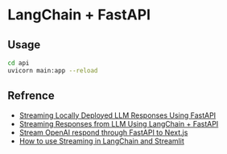 # LangChain + FastAPI

## Usage
```bash
cd api
uvicorn main:app --reload
```


## Refrence
- [Streaming Locally Deployed LLM Responses Using FastAPI](https://blog.stackademic.com/streaming-llm-responses-using-fastapi-deb575554397)
- [Streaming Responses from LLM Using LangChain + FastAPI](https://blog.stackademic.com/streaming-responses-from-llm-using-langchain-fastapi-329f588d3b40)
- [Stream OpenAI respond through FastAPI to Next.js](https://medium.com/@timnirmal/stream-openai-respond-through-fastapi-to-next-js-f5395f69687c)
- [How to use Streaming in LangChain and Streamlit](https://alejandro-ao.com/how-to-use-streaming-in-langchain-and-streamlit/)
